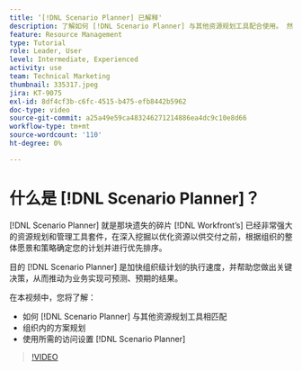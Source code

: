 ```yaml
---
title: ‘[!DNL Scenario Planner] 已解释'
description: 了解如何 [!DNL Scenario Planner] 与其他资源规划工具配合使用。 然后了解如何设置 [!DNL Scenario Planner].
feature: Resource Management
type: Tutorial
role: Leader, User
level: Intermediate, Experienced
activity: use
team: Technical Marketing
thumbnail: 335317.jpeg
jira: KT-9075
exl-id: 8df4cf3b-c6fc-4515-b475-efb8442b5962
doc-type: video
source-git-commit: a25a49e59ca483246271214886ea4dc9c10e8d66
workflow-type: tm+mt
source-wordcount: '110'
ht-degree: 0%

---
```


# 什么是 [!DNL Scenario Planner]？

[!DNL Scenario Planner] 就是那块遗失的碎片 [!DNL Workfront’s] 已经非常强大的资源规划和管理工具套件，在深入挖掘以优化资源以供交付之前，根据组织的整体愿景和策略确定您的计划并进行优先排序。

目的 [!DNL Scenario Planner] 是加快组织级计划的执行速度，并帮助您做出关键决策，从而推动为业务实现可预测、预期的结果。

在本视频中，您将了解：

* 如何 [!DNL Scenario Planner] 与其他资源规划工具相匹配
* 组织内的方案规划
* 使用所需的访问设置 [!DNL Scenario Planner]

>[!VIDEO](https://video.tv.adobe.com/v/335317/?quality=12&learn=on)
